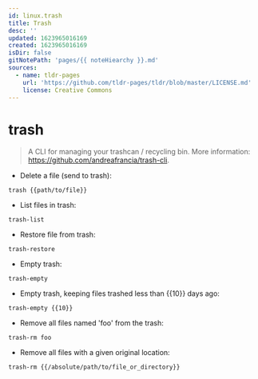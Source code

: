 ```yaml
---
id: linux.trash
title: Trash
desc: ''
updated: 1623965016169
created: 1623965016169
isDir: false
gitNotePath: 'pages/{{ noteHiearchy }}.md'
sources:
  - name: tldr-pages
    url: 'https://github.com/tldr-pages/tldr/blob/master/LICENSE.md'
    license: Creative Commons
---
```

# trash

> A CLI for managing your trashcan / recycling bin.
> More information: <https://github.com/andreafrancia/trash-cli>.

- Delete a file (send to trash):

`trash {{path/to/file}}`

- List files in trash:

`trash-list`

- Restore file from trash:

`trash-restore`

- Empty trash:

`trash-empty`

- Empty trash, keeping files trashed less than {{10}} days ago:

`trash-empty {{10}}`

- Remove all files named 'foo' from the trash:

`trash-rm foo`

- Remove all files with a given original location:

`trash-rm {{/absolute/path/to/file_or_directory}}`

